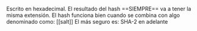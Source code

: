 Escrito en hexadecimal. El resultado del hash ==SIEMPRE== va a tener la misma extensión.
El hash funciona bien cuando se combina con algo denominado como: [[salt]]
El más seguro es:  SHA-2 en adelante